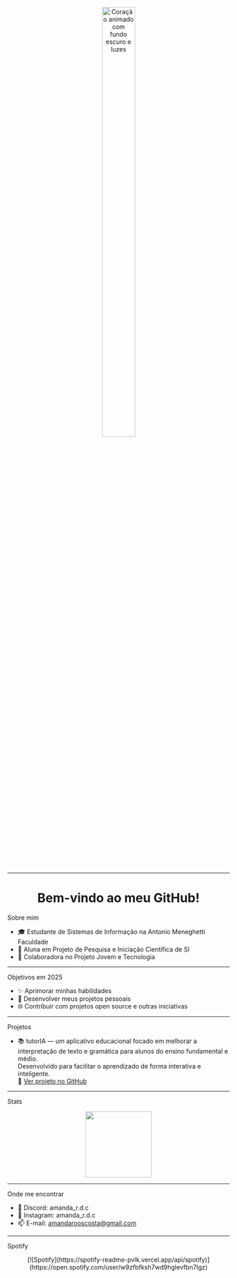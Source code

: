 <p align="center">
  <img src="https://media.giphy.com/media/du3J3cXyzhj75IOgvA/giphy.gif" style="width:50%; max-width:150px;" alt="Coração animado com fundo escuro e luzes" />
</p>

---

<h1 align="center"> Bem-vindo ao meu GitHub! </h1>


Sobre mim

- 🎓 Estudante de Sistemas de Informação na Antonio Meneghetti Faculdade
- 🔬 Aluna em Projeto de Pesquisa e Iniciação Científica de SI
- 🤝 Colaboradora no Projeto Jovem e Tecnologia 

---

Objetivos em 2025

- ✨ Aprimorar minhas habilidades
- 📲 Desenvolver meus projetos pessoais
- 🌐 Contribuir com projetos open source e outras iniciativas

---

Projetos

- 📚 tutorIA — um aplicativo educacional focado em melhorar a interpretação de texto e gramática para alunos do ensino fundamental e médio.  
  Desenvolvido para facilitar o aprendizado de forma interativa e inteligente.  
  🔗 [Ver projeto no GitHub](https://github.com/006amanda/tutoria)

---

Stats

<div align="center">
  <img src="https://github-readme-stats.vercel.app/api?username=006amanda&show_icons=true&theme=tokyonight" height="150"/>
</div>

---

Onde me encontrar

- 💬 Discord: amanda_r.d.c
- 📱 Instagram: amanda_r.d.c
- 📫 E-mail: amandarooscosta@gmail.com

---

Spotify

<div align="center"> 
  [![Spotify](https://spotify-readme-pvlk.vercel.app/api/spotify)](https://open.spotify.com/user/w9zfbfksh7wd9hglevfbn7lgz) 
</div>
